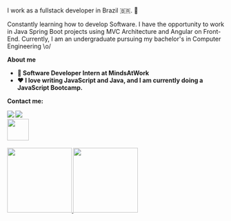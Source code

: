 <br>

I work as a fullstack developer in Brazil 🇧🇷. 👋 

Constantly learning how to develop Software. I have the opportunity to work in Java Spring Boot projects using MVC Architecture and Angular on Front-End.
Currently, I am an undergraduate pursuing my bachelor's in Computer Engineering \o/
<br>


<b> About me

- 💼 Software Developer Intern at MindsAtWork
- ❤️ I love writing JavaScript and Java, and I am currently doing a JavaScript Bootcamp.

<b> Contact me:
<div> 
  <a href = "mailto:marcellemoraesdantas@gmail.com"><img src="https://img.shields.io/badge/-Gmail-%23333?style=for-the-badge&logo=gmail&logoColor=red" target="_blank"></a>
  <a href="https://www.linkedin.com/in/marcelle-dantas-47456a145/" target="_blank"><img src="https://img.shields.io/badge/-LinkedIn-%230077B5?style=for-the-badge&logo=linkedin&logoColor=white" target="_blank"></a> 
</div>

<img src="https://media.giphy.com/media/12oufCB0MyZ1Go/giphy.gif" width="50">
<div style="display: inline_block"><br>
  <a href="https://github.com/marcelledantas">
  <img height="150em" src="https://github-readme-stats.vercel.app/api?username=marcelledantas&show_icons=true&theme=dracula&include_all_commits=true&count_private=false"/>
    <img height="150em" src="https://github-readme-stats.vercel.app/api/top-langs/?username=marcelledantas&layout=compact&langs_count=7&theme=dracula"/>
</div>

</td></tr></table>  

  





